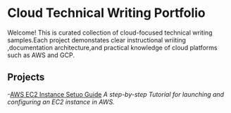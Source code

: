 # Cloud Technical Writing Portfolio 
Welcome! This is curated collection of cloud-focused technical writing samples.Each project demonstates clear instructional wriiting ,documentation architecture,and practical knowledge of cloud platforms such as AWS and GCP.

## Projects

-[AWS EC2 Instance Setuo Guide](./aws-ec2-setup-guide/README.md)
*A step-by-step Tutorial for launching and configuring an EC2 instance in AWS.*
